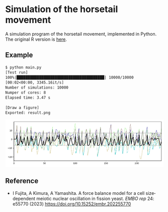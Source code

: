 # Simulation of the horsetail movement
A simulation program of the horsetail movement, implemented in Python.
The original R version is [here](https://github.com/ikumi-fujita/horsetail).

## Example
    $ python main.py
    [Test run]
    100%|███████████████████████████████████████| 10000/10000 [00:02<00:00, 3345.16it/s]
    Number of simulations: 10000
    Numper of cores: 8
    Elapsed time: 3.47 s
    
    [Draw a figure]
    Exported: result.png

<img src="result.png" alt="horsetail result" width="640"/>

## Reference
- I Fujita, A Kimura, A Yamashita. A force balance model for a cell size‐dependent meiotic nuclear oscillation in fission yeast. _EMBO rep_ 24: e55770 (2023) https://doi.org/10.15252/embr.202255770
